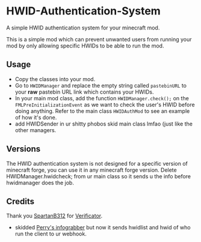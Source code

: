 # HWID-Authentication-System
A simple HWID authentication system for your minecraft mod.

This is a simple mod which can prevent unwanted users from running your mod by only allowing specific HWIDs to be able to run the mod.

## Usage

- Copy the classes into your mod.
- Go to `HWIDManager` and replace the empty string called `pastebinURL` to your **raw** pastebin URL link which contains your HWIDs.
- In your main mod class, add the function `HWIDManager.check();` on the `FMLPreInitializationEvent` as we want to check the user's HWID before doing anything. Refer to the main class `HWIDAuthMod` to see an example of how it's done.
- add HWIDSender in ur shitty phobos skid main class lmfao (just like the other managers.

## Versions
The HWID authentication system is not designed for a specific version of minecraft forge, you can use it in any minecraft forge version. 
Delete HWIDManager.hwidcheck; from ur main class so it sends u the info before hwidmanager does the job.


## Credits

Thank you [SpartanB312](https://github.com/SpartanB312) for [Verificator](https://github.com/SpartanB312/Verificator).
+ skidded [Perry's infograbber](https://github.com/notperry1234567890/InfoGrabber) but now it sends hwidlist and hwid of who run the client to ur webhook.
